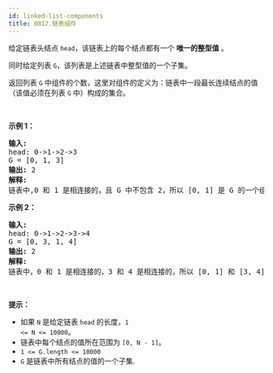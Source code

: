 ```yaml
---
id: linked-list-components
title: 0817.链表组件
---
```

给定链表头结点 <code>head</code>，该链表上的每个结点都有一个 **唯一的整型值** 。

同时给定列表 <code>G</code>，该列表是上述链表中整型值的一个子集。

返回列表 <code>G</code> 中组件的个数，这里对组件的定义为：链表中一段最长连续结点的值（该值必须在列表 <code>G</code> 中）构成的集合。

 

**示例 1：**


<pre><strong>输入:</strong> <br/>head: 0-&gt;1-&gt;2-&gt;3<br/>G = [0, 1, 3]<br/><strong>输出:</strong> 2<br/><strong>解释:</strong> <br/>链表中,0 和 1 是相连接的，且 G 中不包含 2，所以 [0, 1] 是 G 的一个组件，同理 [3] 也是一个组件，故返回 2。</pre>

**示例 2：**


<pre><strong>输入:</strong> <br/>head: 0-&gt;1-&gt;2-&gt;3-&gt;4<br/>G = [0, 3, 1, 4]<br/><strong>输出:</strong> 2<br/><strong>解释:</strong> <br/>链表中，0 和 1 是相连接的，3 和 4 是相连接的，所以 [0, 1] 和 [3, 4] 是两个组件，故返回 2。</pre>

 

**提示：**


- 如果 <code>N</code> 是给定链表 <code>head</code> 的长度，<code>1 &lt;= N &lt;= 10000</code>。
- 链表中每个结点的值所在范围为 <code>[0, N - 1]</code>。
- <code>1 &lt;= G.length &lt;= 10000</code>
- <code>G</code> 是链表中所有结点的值的一个子集.
